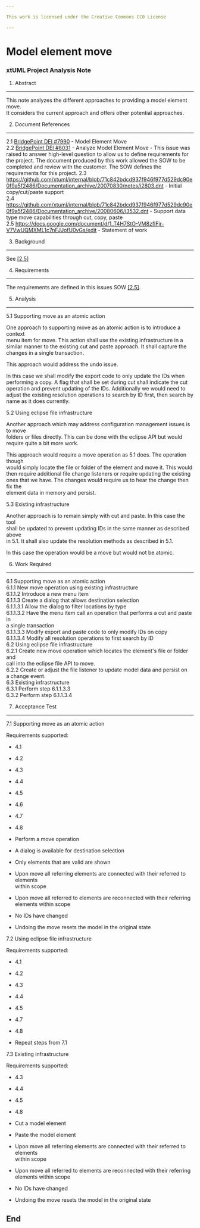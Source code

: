 ```yaml
---

This work is licensed under the Creative Commons CC0 License

---
```


# Model element move
### xtUML Project Analysis Note

1. Abstract   
-----------   
This note analyzes the different approaches to providing a model element move.   
It considers the current approach and offers other potential approaches.

2. Document References     
----------------------   
<a id="2.1"></a>2.1 [BridgePoint DEI #7990](https://support.onefact.net/redmine/issues/7990) - Model Element Move    
<a id="2.2"></a>2.2 [BridgePoint DEI #8031](https://support.onefact.net/redmine/issues/8031) - Analyze Model Element Move - This issue was raised to answer high-level question to allow us to define requirements for the project. The document produced by this work allowed the SOW to be completed and review with the customer. The SOW defines the
requirements for this project.
<a id="2.3"></a>2.3 https://github.com/xtuml/internal/blob/71c842bdcd937f946f977d529dc90e0f9a5f2486/Documentation_archive/20070830/notes/i2803.dnt - Initial copy/cut/paste support   
<a id="2.4"></a>2.4 https://github.com/xtuml/internal/blob/71c842bdcd937f946f977d529dc90e0f9a5f2486/Documentation_archive/20080606/i3532.dnt - Support data type move capabilities through cut, copy, paste   
<a id="2.5"></a>2.5 https://docs.google.com/document/d/1_T4H7StO-VM8zfIFjr-V7VwUQMXML1c7nFJJofU0vGs/edit - Statement of work   

3. Background   
-------------     

See [[2.5]](#2.5)

4. Requirements   
---------------   
The requirements are defined in this issues SOW [[2.5]](#2.5). 


5. Analysis   
-----------   
5.1 Supporting move as an atomic action  

One approach to supporting move as an atomic action is to introduce a context   
menu item for move.  This action shall use the existing infrastructure in a   
similar manner to the existing cut and paste approach.  It shall capture the   
changes in a single transaction.   

This approach would address the undo issue.   

In this case we shall modify the export code to only update the IDs when   
performing a copy.  A flag that shall be set during cut shall indicate the cut
operation and prevent updating of the IDs.  Additionally we would need to    
adjust the existing resolution operations to search by ID first, then search by  
name as it does currently.   

5.2 Using eclipse file infrastructure   

Another approach which may address configuration management issues is to move   
folders or files directly.  This can be done with the eclipse API but would   
require quite a bit more work.   

This approach would require a move operation as 5.1 does.  The operation though   
would simply locate the file or folder of the element and move it.  This would   
then require additional file change listeners or require updating the existing   
ones that we have.  The changes would require us to hear the change then fix the   
element data in memory and persist.   

5.3 Existing infrastructure  

Another approach is to remain simply with cut and paste.  In this case the tool   
shall be updated to prevent updating IDs in the same manner as described above    
in 5.1.  It shall also update the resolution methods as described in 5.1.   

In this case the operation would be a move but would not be atomic.   

6. Work Required   
----------------   
6.1 Supporting move as an atomic action   
6.1.1 New move operation using existing infrastructure   
6.1.1.2 Introduce a new menu item   
6.1.1.3 Create a dialog that allows destination selection    
6.1.1.3.1 Allow the dialog to filter locations by type   
6.1.1.3.2 Have the menu item call an operation that performs a cut and paste in   
          a single transaction    
6.1.1.3.3 Modify export and paste code to only modify IDs on copy   
6.1.1.3.4 Modify all resolution operations to first search by ID   
6.2 Using eclipse file infrastructure   
6.2.1 Create new move operation which locates the element's file or folder and   
      call into the eclipse file API to move.    
6.2.2 Create or adjust the file listener to update model data and persist on   
      a change event.    
6.3 Existing infrastructure   
6.3.1 Perform step 6.1.1.3.3   
6.3.2 Perform step 6.1.1.3.4   

7. Acceptance Test   
------------------   
7.1 Supporting move as an atomic action   

Requirements supported:   

 - 4.1   
 - 4.2   
 - 4.3   
 - 4.4   
 - 4.5   
 - 4.6   
 - 4.7   
 - 4.8   
 
- Perform a move operation   
- A dialog is available for destination selection   
- Only elements that are valid are shown      
- Upon move all referring elements are connected with their referred to elements   
  within scope   
- Upon move all referred to elements are reconnected with their referring    
  elements within scope   
- No IDs have changed
- Undoing the move resets the model in the original state   

7.2 Using eclipse file infrastructure   

Requirements supported:   

 - 4.1   
 - 4.2   
 - 4.3   
 - 4.4   
 - 4.5   
 - 4.7   
 - 4.8   
 
- Repeat steps from 7.1   

7.3 Existing infrastructure   

Requirements supported:   
   
 - 4.3   
 - 4.4   
 - 4.5   
 - 4.8   

- Cut a model element    
- Paste the model element   
- Upon move all referring elements are connected with their referred to elements   
  within scope   
- Upon move all referred to elements are reconnected with their referring    
  elements within scope   
- No IDs have changed   
- Undoing the move resets the model in the original state   

End
---
